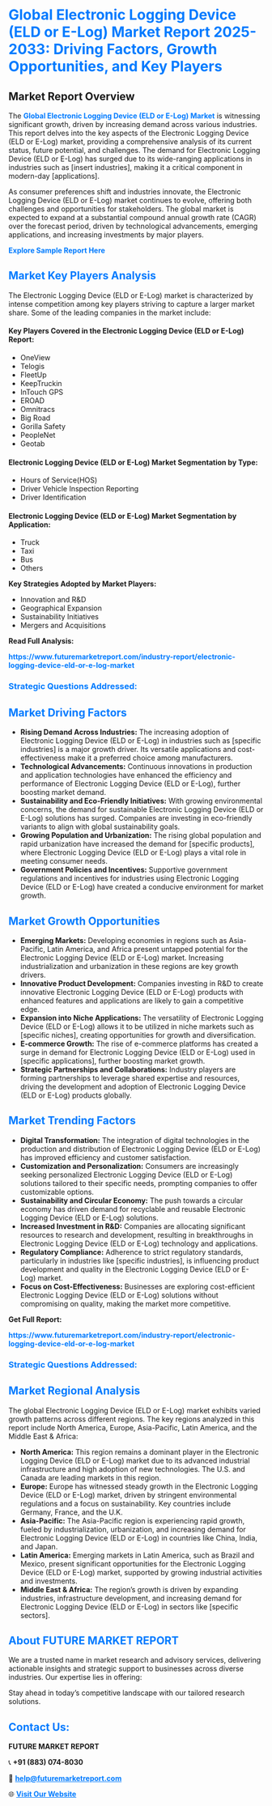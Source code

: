 <h1 style="color: #007BFF;">Global Electronic Logging Device (ELD or E-Log) Market Report 2025-2033: Driving Factors, Growth Opportunities, and Key Players</h1>

<section id="overview">
<h2>Market Report Overview</h2>
<p>The <a href="https://www.futuremarketreport.com/industry-report/electronic-logging-device-eld-or-e-log-market" style="color: #007BFF; text-decoration: none;"><strong>Global Electronic Logging Device (ELD or E-Log) Market</strong></a> is witnessing significant growth, driven by increasing demand across various industries. This report delves into the key aspects of the Electronic Logging Device (ELD or E-Log) market, providing a comprehensive analysis of its current status, future potential, and challenges. The demand for Electronic Logging Device (ELD or E-Log) has surged due to its wide-ranging applications in industries such as [insert industries], making it a critical component in modern-day [applications].</p>
<p>As consumer preferences shift and industries innovate, the Electronic Logging Device (ELD or E-Log) market continues to evolve, offering both challenges and opportunities for stakeholders. The global market is expected to expand at a substantial compound annual growth rate (CAGR) over the forecast period, driven by technological advancements, emerging applications, and increasing investments by major players.</p>
</section>

<section id="overview">
<p><a href="https://www.futuremarketreport.com/request-sample/reportId=115827" style="color: #007BFF; text-decoration: none;"><strong>Explore Sample Report Here</strong></a></p>
</section>

<section id="key-players">
<h2 style="color: #007BFF;">Market Key Players Analysis</h2>
<p>The Electronic Logging Device (ELD or E-Log) market is characterized by intense competition among key players striving to capture a larger market share. Some of the leading companies in the market include:</p>
<h4>Key Players Covered in the Electronic Logging Device (ELD or E-Log) Report:</h4>
<ul><li>OneView</li><li>Telogis</li><li>FleetUp</li><li>KeepTruckin</li><li>InTouch GPS</li><li>EROAD</li><li>Omnitracs</li><li>Big Road</li><li>Gorilla Safety</li><li>PeopleNet</li><li>Geotab</li></ul>
<h4>Electronic Logging Device (ELD or E-Log) Market Segmentation by Type:</h4>
<ul><li>Hours of Service(HOS)</li><li>Driver Vehicle Inspection Reporting</li><li>Driver Identification</li></ul>

<h4>Electronic Logging Device (ELD or E-Log) Market Segmentation by Application:</h4>
<ul><li>Truck</li><li>Taxi</li><li>Bus</li><li>Others</li></ul>
<p><strong>Key Strategies Adopted by Market Players:</strong></p>
<ul>
<li>Innovation and R&D</li>
<li>Geographical Expansion</li>
<li>Sustainability Initiatives</li>
<li>Mergers and Acquisitions</li>
</ul>
</section>

<section>
<p><strong>Read Full Analysis: </strong></p><a href="https://www.futuremarketreport.com/industry-report/electronic-logging-device-eld-or-e-log-market" style="color: #007BFF; text-decoration: none;"><strong>https://www.futuremarketreport.com/industry-report/electronic-logging-device-eld-or-e-log-market</strong></a>
<h3 style="color: #007BFF;">Strategic Questions Addressed:</h3>
</section>

<section id="driving-factors">
<h2 style="color: #007BFF;">Market Driving Factors</h2>
<ul>
<li><strong>Rising Demand Across Industries:</strong> The increasing adoption of Electronic Logging Device (ELD or E-Log) in industries such as [specific industries] is a major growth driver. Its versatile applications and cost-effectiveness make it a preferred choice among manufacturers.</li>
<li><strong>Technological Advancements:</strong> Continuous innovations in production and application technologies have enhanced the efficiency and performance of Electronic Logging Device (ELD or E-Log), further boosting market demand.</li>
<li><strong>Sustainability and Eco-Friendly Initiatives:</strong> With growing environmental concerns, the demand for sustainable Electronic Logging Device (ELD or E-Log) solutions has surged. Companies are investing in eco-friendly variants to align with global sustainability goals.</li>
<li><strong>Growing Population and Urbanization:</strong> The rising global population and rapid urbanization have increased the demand for [specific products], where Electronic Logging Device (ELD or E-Log) plays a vital role in meeting consumer needs.</li>
<li><strong>Government Policies and Incentives:</strong> Supportive government regulations and incentives for industries using Electronic Logging Device (ELD or E-Log) have created a conducive environment for market growth.</li>
</ul>
</section>

<section id="growth-opportunities">
<h2 style="color: #007BFF;">Market Growth Opportunities</h2>
<ul>
<li><strong>Emerging Markets:</strong> Developing economies in regions such as Asia-Pacific, Latin America, and Africa present untapped potential for the Electronic Logging Device (ELD or E-Log) market. Increasing industrialization and urbanization in these regions are key growth drivers.</li>
<li><strong>Innovative Product Development:</strong> Companies investing in R&D to create innovative Electronic Logging Device (ELD or E-Log) products with enhanced features and applications are likely to gain a competitive edge.</li>
<li><strong>Expansion into Niche Applications:</strong> The versatility of Electronic Logging Device (ELD or E-Log) allows it to be utilized in niche markets such as [specific niches], creating opportunities for growth and diversification.</li>
<li><strong>E-commerce Growth:</strong> The rise of e-commerce platforms has created a surge in demand for Electronic Logging Device (ELD or E-Log) used in [specific applications], further boosting market growth.</li>
<li><strong>Strategic Partnerships and Collaborations:</strong> Industry players are forming partnerships to leverage shared expertise and resources, driving the development and adoption of Electronic Logging Device (ELD or E-Log) products globally.</li>
</ul>
</section>

<section id="trending-factors">
<h2 style="color: #007BFF;">Market Trending Factors</h2>
<ul>
<li><strong>Digital Transformation:</strong> The integration of digital technologies in the production and distribution of Electronic Logging Device (ELD or E-Log) has improved efficiency and customer satisfaction.</li>
<li><strong>Customization and Personalization:</strong> Consumers are increasingly seeking personalized Electronic Logging Device (ELD or E-Log) solutions tailored to their specific needs, prompting companies to offer customizable options.</li>
<li><strong>Sustainability and Circular Economy:</strong> The push towards a circular economy has driven demand for recyclable and reusable Electronic Logging Device (ELD or E-Log) solutions.</li>
<li><strong>Increased Investment in R&D:</strong> Companies are allocating significant resources to research and development, resulting in breakthroughs in Electronic Logging Device (ELD or E-Log) technology and applications.</li>
<li><strong>Regulatory Compliance:</strong> Adherence to strict regulatory standards, particularly in industries like [specific industries], is influencing product development and quality in the Electronic Logging Device (ELD or E-Log) market.</li>
<li><strong>Focus on Cost-Effectiveness:</strong> Businesses are exploring cost-efficient Electronic Logging Device (ELD or E-Log) solutions without compromising on quality, making the market more competitive.</li>
</ul>
</section>

<section>
<p><strong>Get Full Report: </strong></p><a href="https://www.futuremarketreport.com/industry-report/electronic-logging-device-eld-or-e-log-market" style="color: #007BFF; text-decoration: none;"><strong>https://www.futuremarketreport.com/industry-report/electronic-logging-device-eld-or-e-log-market</strong></a>
<h3 style="color: #007BFF;">Strategic Questions Addressed:</h3>
</section>


<section id="regional-analysis">
<h2 style="color: #007BFF;">Market Regional Analysis</h2>
<p>The global Electronic Logging Device (ELD or E-Log) market exhibits varied growth patterns across different regions. The key regions analyzed in this report include North America, Europe, Asia-Pacific, Latin America, and the Middle East & Africa:</p>
<ul>
<li><strong>North America:</strong> This region remains a dominant player in the Electronic Logging Device (ELD or E-Log) market due to its advanced industrial infrastructure and high adoption of new technologies. The U.S. and Canada are leading markets in this region.</li>
<li><strong>Europe:</strong> Europe has witnessed steady growth in the Electronic Logging Device (ELD or E-Log) market, driven by stringent environmental regulations and a focus on sustainability. Key countries include Germany, France, and the U.K.</li>
<li><strong>Asia-Pacific:</strong> The Asia-Pacific region is experiencing rapid growth, fueled by industrialization, urbanization, and increasing demand for Electronic Logging Device (ELD or E-Log) in countries like China, India, and Japan.</li>
<li><strong>Latin America:</strong> Emerging markets in Latin America, such as Brazil and Mexico, present significant opportunities for the Electronic Logging Device (ELD or E-Log) market, supported by growing industrial activities and investments.</li>
<li><strong>Middle East & Africa:</strong> The region’s growth is driven by expanding industries, infrastructure development, and increasing demand for Electronic Logging Device (ELD or E-Log) in sectors like [specific sectors].</li>
</ul>
</section>

<footer>
<h2 style="color: #007BFF;">About FUTURE MARKET REPORT</h2>
<p>We are a trusted name in market research and advisory services, delivering actionable insights and strategic support to businesses across diverse industries. Our expertise lies in offering:</p>

<p>Stay ahead in today’s competitive landscape with our tailored research solutions.</p>

<h2 style="color: #007BFF;">Contact Us:</h2>
<p><strong>FUTURE MARKET REPORT</strong></p>
<p>📞 <strong>+91 (883) 074-8030</strong></p>
<p>📧 <strong><a href="mailto:help@futuremarketreport.com" style="color: #007BFF;">help@futuremarketreport.com</a></strong></p>
<p>🌐 <strong><a href="https://www.futuremarketreport.com/" style="color: #007BFF;">Visit Our Website</a></strong></p>
</footer>